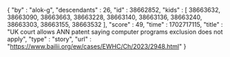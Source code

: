 {
  "by" : "alok-g",
  "descendants" : 26,
  "id" : 38662852,
  "kids" : [ 38663632, 38663090, 38663663, 38663228, 38663140, 38663136, 38663240, 38663303, 38663155, 38663532 ],
  "score" : 49,
  "time" : 1702717115,
  "title" : "UK court allows ANN patent saying computer programs exclusion does not apply",
  "type" : "story",
  "url" : "https://www.bailii.org/ew/cases/EWHC/Ch/2023/2948.html"
}
